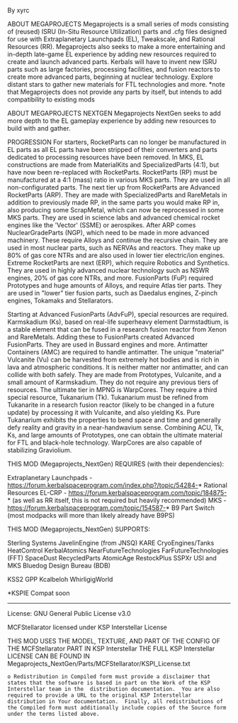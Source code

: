 By xyrc

ABOUT MEGAPROJECTS
Megaprojects is a small series of mods consisting of (reused) ISRU (In-Situ Resource Utilization) parts and .cfg files designed for use with Extraplanetary Launchpads (EL), Tweakscale, and Rational Resources (RR). Megaprojects also seeks to make a more entertaining and in-depth late-game EL experience by adding new resources required to create and launch advanced parts. Kerbals will have to invent new ISRU parts such as large factories, processing facilities, and fusion reactors to create more advanced parts, beginning at nuclear technology. Explore distant stars to gather new materials for FTL technologies and more.
*note that Megaprojects does not provide any parts by itself, but intends to add compatibility to existing mods

ABOUT MEGAPROJECTS NEXTGEN
Megaprojects NextGen seeks to add more depth to the EL gameplay experience by adding new resources to build with and gather.

PROGRESSION
For starters, RocketParts can no longer be manufactured in EL parts as all EL parts have been stripped of their converters and parts dedicated to processing resources have been removed.
In MKS, EL constructions are made from MaterialKits and SpecializedParts (4:1), but have now been re-replaced with RocketParts.
RocketParts (RP) must be manufactured at a 4:1 (mass) ratio in various MKS parts. They are used in all non-configurated parts.
The next tier up from RocketParts are Advanced RocketParts (ARP). They are made with SpecializedParts and RareMetals in addition to previously made RP, in the same parts you would make RP in, also producing some ScrapMetal, which can now be reprocessed in some MKS parts.
They are used in science labs and advanced chemical rocket engines like the 'Vector' (SSME) or aerospikes.
After ARP comes NuclearGradeParts (NGP), which need to be made in more advanced machinery. These require Alloys and continue the recursive chain.
They are used in most nuclear parts, such as NERVAs and reactors. They make up 80% of gas core NTRs and are also used in lower tier electric/ion engines.
Extreme RocketParts are next (ERP), which require Robotics and Synthetics.
They are used in highly advanced nuclear technology such as NSWR engines, 20% of gas core NTRs, and more.
FusionParts (FuP) required Prototypes and huge amounts of Alloys, and require Atlas tier parts.
They are used in "lower" tier fusion parts, such as Daedalus engines, Z-pinch engines, Tokamaks and Stellarators.

Starting at Advanced FusionParts (AdvFuP), special resources are required.
Karmskadium (Ks), based on real-life superheavy element Darmstadtium, is a stable element that can be fused in a research fusion reactor from Xenon and RareMetals.
Adding these to FusionParts created Advanced FusionParts.
They are used in Bussard engines and more.
Antimatter Containers (AMC) are required to handle antimatter. The unique "material" Vulcanite (Vu) can be harvested from extremely hot bodies and is rich in lava and atmospheric conditions. It is neither matter nor antimatter, and can collide with both safely.
They are made from Prototypes, Vulcanite, and a small amount of Karmskadium. They do not require any previous tiers of resources.
The ultimate tier in MPNG is WarpCores. They require a third special resource, Tukanarium (Tk).
Tukanarium must be refined from Tukanarite in a research fusion reactor (likely to be changed in a future update) by processing it with Vulcanite, and also yielding Ks.
Pure Tukanarium exhibits the properties to bend space and time and generally defy reality and gravity in a near-handwavium sense.
Combining ACU, Tk, Ks, and large amounts of Prototypes, one can obtain the ultimate material for FTL and black-hole technology. WarpCores are also capable of stabilizing Graviolium.

THIS MOD (Megaprojects_NextGen) REQUIRES (with their dependencies):

Extraplanetary Launchpads - https://forum.kerbalspaceprogram.com/index.php?/topic/54284-*
Rational Resources EL-CRP - https://forum.kerbalspaceprogram.com/topic/184875-* (as well as RR itself, this is not required but heavily recommended)
MKS - https://forum.kerbalspaceprogram.com/topic/154587-*
B9 Part Switch (most modpacks will more than likely already have B9PS)

THIS MOD (Megaprojects_NextGen) SUPPORTS:

Sterling Systems
JavelinEngine (from JNSQ)
KARE
CryoEngines/Tanks
HeatControl
KerbalAtomics
NearFutureTechnologies
FarFutureTechnologies (FFT)
SpaceDust
RecycledParts AtomicAge
RestockPlus
SSPXr
USI and MKS
Bluedog Design Bureau (BDB)

KSS2
GPP
Kcalbeloh
WhirligigWorld

*KSPIE Compat soon

---

License: GNU General Public License v3.0

MCFStellarator licensed under KSP Interstellar License

THIS MOD USES THE MODEL, TEXTURE, AND PART OF THE CONFIG OF THE MCFStellarator PART IN KSP Interstellar
THE FULL KSP Interstellar LICENSE CAN BE FOUND IN Megaprojects_NextGen/Parts/MCFStellarator/KSPI_License.txt

    o Redistribution in Compiled form must provide a disclaimer that states that the software is based in part on the Work of the KSP Interstellar team in the  distribution documentation.  You are also required to provide a URL to the original KSP Interstellar distribution in Your documentation.  Finally, all redistributions of the Compiled form must additionally include copies of the Source form under the terms listed above.


